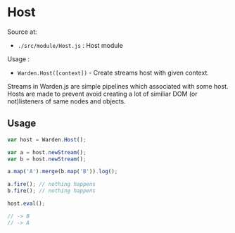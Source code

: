 Host
=========

Source at: 
  - `./src/module/Host.js` : Host module
  
Usage :
 - `Warden.Host([context])` - Create streams host with given context.
 

Streams in Warden.js are simple pipelines which associated with some host. Hosts are made to prevent avoid creating a lot of similiar DOM (or not)listeners of same nodes and objects. 

## Usage
```js
var host = Warden.Host();

var a = host.newStream();
var b = host.newStream();

a.map('A').merge(b.map('B')).log();

a.fire(); // nothing happens
b.fire(); // nothing happens

host.eval();

// -> B
// -> A



```